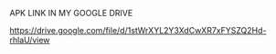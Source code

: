
APK LINK IN MY GOOGLE DRIVE

https://drive.google.com/file/d/1stWrXYL2Y3XdCwXR7xFYSZQ2Hd-rhlaU/view

